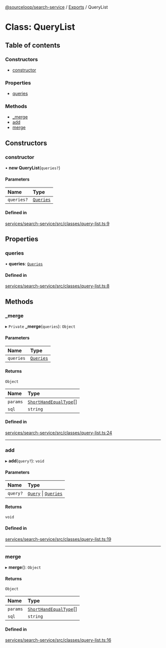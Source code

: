 [@sourceloop/search-service](../README.md) / [Exports](../modules.md) / QueryList

# Class: QueryList

## Table of contents

### Constructors

- [constructor](QueryList.md#constructor)

### Properties

- [queries](QueryList.md#queries)

### Methods

- [\_merge](QueryList.md#_merge)
- [add](QueryList.md#add)
- [merge](QueryList.md#merge)

## Constructors

### constructor

• **new QueryList**(`queries?`)

#### Parameters

| Name | Type |
| :------ | :------ |
| `queries?` | [`Queries`](../modules.md#queries) |

#### Defined in

[services/search-service/src/classes/query-list.ts:9](https://github.com/codeweb05/repo1/blob/ea19add/services/search-service/src/classes/query-list.ts#L9)

## Properties

### queries

• **queries**: [`Queries`](../modules.md#queries)

#### Defined in

[services/search-service/src/classes/query-list.ts:8](https://github.com/codeweb05/repo1/blob/ea19add/services/search-service/src/classes/query-list.ts#L8)

## Methods

### \_merge

▸ `Private` **_merge**(`queries`): `Object`

#### Parameters

| Name | Type |
| :------ | :------ |
| `queries` | [`Queries`](../modules.md#queries) |

#### Returns

`Object`

| Name | Type |
| :------ | :------ |
| `params` | [`ShortHandEqualType`](../modules.md#shorthandequaltype)[] |
| `sql` | `string` |

#### Defined in

[services/search-service/src/classes/query-list.ts:24](https://github.com/codeweb05/repo1/blob/ea19add/services/search-service/src/classes/query-list.ts#L24)

___

### add

▸ **add**(`query?`): `void`

#### Parameters

| Name | Type |
| :------ | :------ |
| `query?` | [`Query`](../modules.md#query) \| [`Queries`](../modules.md#queries) |

#### Returns

`void`

#### Defined in

[services/search-service/src/classes/query-list.ts:19](https://github.com/codeweb05/repo1/blob/ea19add/services/search-service/src/classes/query-list.ts#L19)

___

### merge

▸ **merge**(): `Object`

#### Returns

`Object`

| Name | Type |
| :------ | :------ |
| `params` | [`ShortHandEqualType`](../modules.md#shorthandequaltype)[] |
| `sql` | `string` |

#### Defined in

[services/search-service/src/classes/query-list.ts:16](https://github.com/codeweb05/repo1/blob/ea19add/services/search-service/src/classes/query-list.ts#L16)

